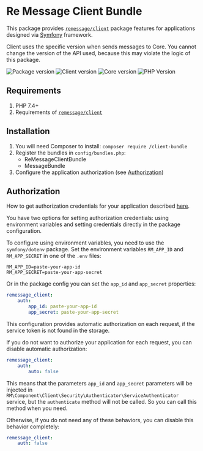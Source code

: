 # Re Message Client Bundle

This package provides [`remessage/client`](https://github.com/re-message/client) package features for applications designed via [Symfony](https://symfony.com) framework.

Client uses the specific version when sends messages to Core. You cannot change the version of the API used, because this may violate the logic of this package.

![Package version](https://img.shields.io/packagist/v/remessage/client-bundle?style=for-the-badge)
![Client version](https://img.shields.io/static/v1?label=Client&message=0.7.1&color=blue&style=for-the-badge)
![Core version](https://img.shields.io/static/v1?label=Core&message=1.0&color=blue&style=for-the-badge)
![PHP Version](https://img.shields.io/static/v1?label=PHP&message=^7.4&color=blue&style=for-the-badge)

## Requirements

1. PHP 7.4+
2. Requirements of [`remessage/client`](https://github.com/re-message/client)

## Installation

1. You will need Composer to install: `composer require /client-bundle`
2. Register the bundles in `config/bundles.php`:
    * ReMessageClientBundle
    * MessageBundle
3. Configure the application authorization (see [Authorization](#authorization))

## Authorization

How to get authorization credentials for your application described [here](https://dev.remessage.ru/authorization).

You have two options for setting authorization credentials: using environment variables and setting credentials directly in the package configuration.

To configure using environment variables, you need to use the `symfony/dotenv` package. Set the environment variables `RM_APP_ID` and` RM_APP_SECRET` in one of the `.env` files:
```dotenv
RM_APP_ID=paste-your-app-id
RM_APP_SECRET=paste-your-app-secret
```

Or in the package config you can set the `app_id` and `app_secret` properties:
```yaml
remessage_client:
    auth:
        app_id: paste-your-app-id
        app_secret: paste-your-app-secret
```

This configuration provides automatic authorization on each request, if the service token is not found in the storage.

If you do not want to authorize your application for each request, you can disable automatic authorization:
```yaml
remessage_client:
    auth:
        auto: false
```
This means that the parameters `app_id` and `app_secret` parameters will be injected in `RM\Component\Client\Security\Authenticator\ServiceAuthenticator` service, but the `authenticate` method will not be called. So you can call this method when you need.

Otherwise, if you do not need any of these behaviors, you can disable this behavior completely:
```yaml
remessage_client:
    auth: false
```
